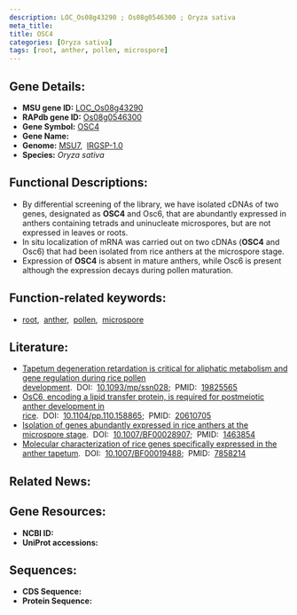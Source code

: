 ```yaml
---
description: LOC_Os08g43290 ; Os08g0546300 ; Oryza sativa
meta_title:
title: OSC4
categories: [Oryza sativa]
tags: [root, anther, pollen, microspore]
---
```


## Gene Details:
- **MSU gene ID:** [LOC_Os08g43290](http://rice.uga.edu/cgi-bin/ORF_infopage.cgi?orf=LOC_Os08g43290)  
- **RAPdb gene ID:** [Os08g0546300](https://rapdb.dna.affrc.go.jp/locus/?name=Os08g0546300)  
- **Gene Symbol:** <u>OSC4</u>
- **Gene Name:**
- **Genome:**  [MSU7](http://rice.uga.edu/),&nbsp;&nbsp;[IRGSP-1.0](https://rapdb.dna.affrc.go.jp/download/irgsp1.html)
- **Species:** *Oryza sativa*

## Functional Descriptions:
   - By differential screening of the library, we have isolated cDNAs of two genes, designated as **OSC4** and Osc6, that are abundantly expressed in anthers containing tetrads and uninucleate microspores, but are not expressed in leaves or roots.
   - In situ localization of mRNA was carried out on two cDNAs (**OSC4** and Osc6) that had been isolated from rice anthers at the microspore stage.
   - Expression of **OSC4** is absent in mature anthers, while Osc6 is present although the expression decays during pollen maturation.

## Function-related keywords:
   - [root](/tags/root/),&nbsp;&nbsp;[anther](/tags/anther/),&nbsp;&nbsp;[pollen](/tags/pollen/),&nbsp;&nbsp;[microspore](/tags/microspore/)

## Literature:
   - [Tapetum degeneration retardation is critical for aliphatic metabolism and gene regulation during rice pollen development](https://www.doi.org/10.1093/mp/ssn028).&nbsp;&nbsp;DOI:&nbsp;&nbsp;[10.1093/mp/ssn028](https://www.doi.org/10.1093/mp/ssn028);&nbsp;&nbsp;PMID:&nbsp;&nbsp;[19825565](https://pubmed.ncbi.nlm.nih.gov/19825565/)
   - [OsC6, encoding a lipid transfer protein, is required for postmeiotic anther development in rice](https://www.doi.org/10.1104/pp.110.158865).&nbsp;&nbsp;DOI:&nbsp;&nbsp;[10.1104/pp.110.158865](https://www.doi.org/10.1104/pp.110.158865);&nbsp;&nbsp;PMID:&nbsp;&nbsp;[20610705](https://pubmed.ncbi.nlm.nih.gov/20610705/)
   - [Isolation of genes abundantly expressed in rice anthers at the microspore stage](https://www.doi.org/10.1007/BF00028907).&nbsp;&nbsp;DOI:&nbsp;&nbsp;[10.1007/BF00028907](https://www.doi.org/10.1007/BF00028907);&nbsp;&nbsp;PMID:&nbsp;&nbsp;[1463854](https://pubmed.ncbi.nlm.nih.gov/1463854/)
   - [Molecular characterization of rice genes specifically expressed in the anther tapetum](https://www.doi.org/10.1007/BF00019488).&nbsp;&nbsp;DOI:&nbsp;&nbsp;[10.1007/BF00019488](https://www.doi.org/10.1007/BF00019488);&nbsp;&nbsp;PMID:&nbsp;&nbsp;[7858214](https://pubmed.ncbi.nlm.nih.gov/7858214/)

## Related News:

## Gene Resources:
- **NCBI ID:**  []()
- **UniProt accessions:** [](https://www.uniprot.org/uniprotkb//entry)

## Sequences:
- **CDS Sequence:**
- **Protein Sequence:**
